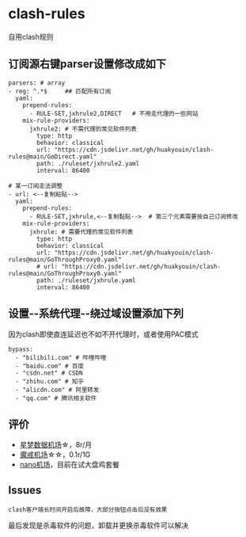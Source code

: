 # clash-rules
自用clash规则


## 订阅源右键parser设置修改成如下


```
parsers: # array
- reg: ^.*$     ## 匹配所有订阅
  yaml:
    prepend-rules:
      - RULE-SET,jxhrule2,DIRECT   # 不用走代理的一些网站
    mix-rule-providers:
      jxhrule2: # 不需代理的常见软件列表
        type: http
        behavior: classical
        url: "https://cdn.jsdelivr.net/gh/huakyouin/clash-rules@main/GoDirect.yaml"
        path: ./ruleset/jxhrule2.yaml
        interval: 86400               

# 某一订阅走法调整 
- url: <--复制粘贴--> 
  yaml:
    prepend-rules:
      - RULE-SET,jxhrule,<--复制黏贴-->  # 第三个元素需要按自己订阅修改
    mix-rule-providers:
      jxhrule: # 需要代理的常见软件列表
        type: http
        behavior: classical
        url: "https://cdn.jsdelivr.net/gh/huakyouin/clash-rules@main/GoThroughProxy0.yaml"
        # url: "https://cdn.jsdelivr.net/gh/huakyouin/clash-rules@main/GoThroughProxy0.yaml"
        path: ./ruleset/jxhrule.yaml
        interval: 86400       
```

## 设置--系统代理--绕过域设置添加下列

因为clash即使直连延迟也不如不开代理时，或者使用PAC模式

```
bypass:
  - "bilibili.com" # 哔哩哔哩
  - "baidu.com" # 百度
  - "csdn.net" # CSDN
  - "zhihu.com" # 知乎
  - "alicdn.com" # 阿里转发
  - "qq.com" # 腾讯相关软件
```

## 评价
- [星梦数据机场](https://stardream.xyz/user)☆，8r/月
- [魔戒机场](https://www.mojie.cyou/)☆☆，0.1r/1G
- [nano机场](https://v3.nanoport.xyz/#/dashboard)，目前在试大盘鸡套餐



## Issues
`clash客户端长时间开启后故障，大部分按钮点击后没有效果 `

最后发现是杀毒软件的问题，卸载并更换杀毒软件可以解决
